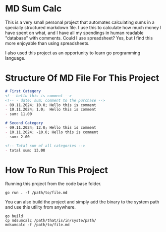 # MD Sum Calc
This is a very small personal project that automates calculating sums in a
specially structured markdown file. I use this to calculate how much money I
have spent on what, and I have all my spendings in human readable "database"
with comments. Could I use spreadsheet? Yes, but I find this more enjoyable
than using spreadsheets.

I also used this project as an opportunity to learn go programming language.

# Structure Of MD File For This Project
```md
# First Category
<!-- hello this is comment -->
<!-- - date; sum; comment to the purchase -->
- 09.11.2024; 10.0; Hello this is comment
- 10.11.2024; 1.0;  Hello this is comment
- sum: 11.00

# Second Category
- 09.11.2024; 12.0; Hello this is comment
- 10.11.2024; -10.0; Hello this is comment
- sum: 2.00

<!-- Total sum of all categories -->
- total sum: 13.00
```

# How To Run This Project
Running this project from the code base folder.
```
go run . -f /path/to/file.md
```

You can also build the project and simply add the binary to the system path and
use this utility from anywhere.
```
go build
cp mdsumcalc /path/that/is/in/syste/path/
mdsumcalc -f /path/to/file.md
```
